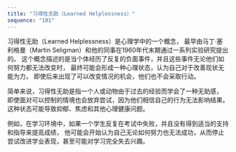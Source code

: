 ```yaml
---
title: "习得性无助（Learned Helplessness）"
sequence: "101"
---
```


习得性无助（Learned Helplessness）是心理学中的一个概念，
最早由马丁·塞利格曼（Martin Seligman）和他的同事在1960年代末期通过一系列实验研究提出的。
这个概念描述的是当个体经历了反复的负面事件，并且这些事件无论他们如何努力都无法改变时，
最终可能会形成一种心理状态，认为自己对于改善现状无能为力，
即使后来出现了可以改变情况的机会，他们也不会采取行动。

简单来说，习得性无助是指一个人或动物由于过去的经验而学会了一种无助感，
即使面对可以控制的情境也会放弃尝试，因为他们相信自己的行为无法影响结果。
这种状态可能导致抑郁、焦虑和其他心理健康问题。

例如，在学习环境中，如果一个学生反复在考试中失败，并且没有得到适当的支持和指导来提高成绩，
他可能会开始认为自己无论如何努力也无法成功，从而停止尝试改进学业表现，甚至可能对学习完全失去兴趣。
